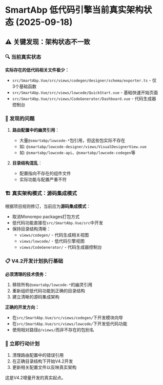 # SmartAbp 低代码引擎当前真实架构状态 (2025-09-18)

## ⚠️ 关键发现：架构状态不一致

### 🔍 当前真实状态
**实际存在的低代码相关文件极少：**
- `src/SmartAbp.Vue/src/views/codegen/designer/schema/exporter.ts` - 仅3个基础函数
- `src/SmartAbp.Vue/src/views/lowcode/QuickStart.vue` - 基础快速开始页面
- `src/SmartAbp.Vue/src/views/CodeGenerator/Dashboard.vue` - 代码生成器控制台

### 🚨 发现的问题
1. **路由配置中的幽灵引用**：
   - 大量`@smartabp/lowcode-*`包引用，但这些包实际不存在
   - 如: `@smartabp/lowcode-designer/views/VisualDesignerView.vue`
   - 如: `@smartabp/lowcode-api`、`@smartabp/lowcode-codegen`等

2. **目录结构混乱**：
   - 配置指向不存在的组件文件
   - 实际功能与配置严重不符

### 🏗️ 真实架构模式：源码集成模式
根据项目规则修订，当前应为**源码集成模式**：
- 取消Monorepo packages打包方式
- 低代码功能直接在`src/SmartAbp.Vue/src`中开发
- 保持目录结构清晰：
  - `views/codegen/` - 代码生成相关视图
  - `views/lowcode/` - 低代码引擎视图
  - `views/CodeGenerator/` - 代码生成器控制台

### 📋 V4.2开发计划执行基础
**必须清理的技术债务：**
1. 移除所有`@smartabp/lowcode-*`的幽灵引用
2. 重新组织低代码功能到正确的目录结构
3. 建立清晰的源码集成架构

**正确的开发方向：**
- 在`src/SmartAbp.Vue/src/views/codegen/`下开发模块向导
- 在`src/SmartAbp.Vue/src/views/lowcode/`下开发低代码功能
- 使用相对路径`@/views/`而非不存在的包别名

### 🎯 立即行动计划
1. 清理路由配置中的错误引用
2. 在正确目录结构下开始V4.2开发
3. 更新相关配置文件以反映真实架构

这是V4.2增量开发的真实起点。